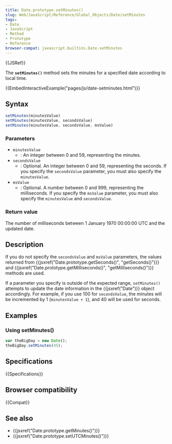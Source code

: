 ```yaml
---
title: Date.prototype.setMinutes()
slug: Web/JavaScript/Reference/Global_Objects/Date/setMinutes
tags:
- Date
- JavaScript
- Method
- Prototype
- Reference
browser-compat: javascript.builtins.Date.setMinutes
---
```

{{JSRef}}

The **`setMinutes()`** method sets the minutes for a specified date according to
local time.

{{EmbedInteractiveExample("pages/js/date-setminutes.html")}}

## Syntax

```js
setMinutes(minutesValue)
setMinutes(minutesValue, secondsValue)
setMinutes(minutesValue, secondsValue, msValue)
```

### Parameters

- `minutesValue`
  - : An integer between 0 and 59, representing the minutes.
- `secondsValue`
  - : Optional. An integer between 0 and 59, representing the seconds. If you
    specify the `secondsValue` parameter, you must also specify the
    `minutesValue`.
- `msValue`
  - : Optional. A number between 0 and 999, representing the milliseconds. If
    you specify the `msValue` parameter, you must also specify the
    `minutesValue` and `secondsValue`.

### Return value

The number of milliseconds between 1 January 1970 00:00:00 UTC and the updated
date.

## Description

If you do not specify the `secondsValue` and `msValue` parameters, the values
returned from
{{jsxref("Date.prototype.getSeconds()", "getSeconds()")}} and
{{jsxref("Date.prototype.getMilliseconds()", "getMilliseconds()")}}
methods are used.

If a parameter you specify is outside of the expected range, `setMinutes()`
attempts to update the date information in the {{jsxref("Date")}} object
accordingly. For example, if you use 100 for `secondsValue`, the minutes will be
incremented by 1 (`minutesValue + 1`), and 40 will be used for seconds.

## Examples

### Using setMinutes()

```js
var theBigDay = new Date();
theBigDay.setMinutes(45);
```

## Specifications

{{Specifications}}

## Browser compatibility

{{Compat}}

## See also

- {{jsxref("Date.prototype.getMinutes()")}}
- {{jsxref("Date.prototype.setUTCMinutes()")}}
